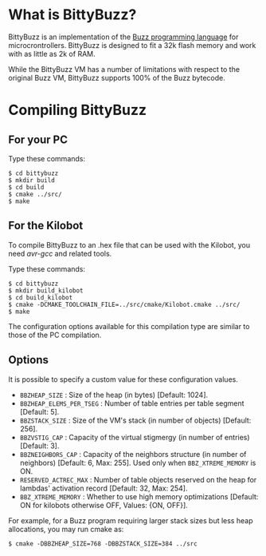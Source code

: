 What is BittyBuzz?
==================

BittyBuzz is an implementation of the
[Buzz programming language](http://the.swarming.buzz) for
microcrontrollers. BittyBuzz is designed to fit a 32k flash memory and
work with as little as 2k of RAM.

While the BittyBuzz VM has a number of limitations with respect to the
original Buzz VM, BittyBuzz supports 100% of the Buzz bytecode.

Compiling BittyBuzz
===================

For your PC
-----------

Type these commands:

    $ cd bittybuzz
    $ mkdir build
    $ cd build
    $ cmake ../src/
    $ make

For the Kilobot
---------------

To compile BittyBuzz to an .hex file that can be used with the
Kilobot, you need _avr-gcc_ and related tools.

Type these commands:

    $ cd bittybuzz
    $ mkdir build_kilobot
    $ cd build_kilobot
    $ cmake -DCMAKE_TOOLCHAIN_FILE=../src/cmake/Kilobot.cmake ../src/
    $ make

The configuration options available for this compilation type are similar
to those of the PC compilation.

Options
-------

It is possible to specify a custom value for these configuration values.

- `BBZHEAP_SIZE` : Size of the heap (in bytes) [Default: 1024].
- `BBZHEAP_ELEMS_PER_TSEG` : Number of table entries per table segment [Default: 5].
- `BBZSTACK_SIZE` : Size of the VM's stack (in number of objects) [Default: 256].
- `BBZVSTIG_CAP` : Capacity of the virtual stigmergy (in number of entries) [Default: 3].
- `BBZNEIGHBORS_CAP` : Capacity of the neighbors structure (in number of neighbors) [Default: 6, Max: 255]. Used only when `BBZ_XTREME_MEMORY` is ON.
- `RESERVED_ACTREC_MAX` : Number of table objects reserved on the heap for lambdas'
activation record [Default: 32, Max: 254].
- `BBZ_XTREME_MEMORY` : Whether to use high memory optimizations [Default: ON for kilobots otherwise OFF, Values: {ON, OFF}].

For example, for a Buzz program requiring larger stack sizes but less heap allocations, you may run cmake as:

    $ cmake -DBBZHEAP_SIZE=768 -DBBZSTACK_SIZE=384 ../src